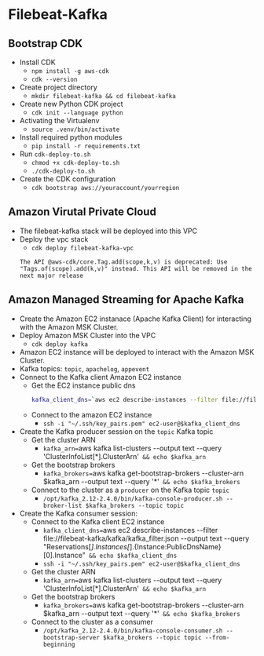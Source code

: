 # Filebeat-Kafka
## Bootstrap CDK
- Install CDK
    - `npm install -g aws-cdk`
    - `cdk --version`
- Create project directory
    - `mkdir filebeat-kafka && cd filebeat-kafka`
- Create new Python CDK project
    - `cdk init --language python`
- Activating the Virtualenv
    - `source .venv/bin/activate`
- Install required python modules
    - `pip install -r requirements.txt`
- Run `cdk-deploy-to.sh`
    - `chmod +x cdk-deploy-to.sh`
    - `./cdk-deploy-to.sh`
- Create the CDK configuration
    - `cdk bootstrap aws://youraccount/yourregion`

## Amazon Virutal Private Cloud
- The filebeat-kafka stack will be deployed into this VPC
- Deploy the vpc stack
    - `cdk deploy filebeat-kafka-vpc`
    ```
    The API @aws-cdk/core.Tag.add(scope,k,v) is deprecated: Use "Tags.of(scope).add(k,v)" instead. This API will be removed in the next major release
    ```

## Amazon Managed Streaming for Apache Kafka
- Create the Amazon EC2 instanace (Apache Kafka Client) for interacting with the Amazon MSK Cluster.
- Deploy Amazon MSK Cluster into the VPC
    - `cdk deploy kafka`
- Amazon EC2 instance will be deployed to interact with the Amazon MSK Cluster.
- Kafka topics: `topic`, `apachelog`, `appevent`
- Connect to the Kafka client Amazon EC2 instance
    - Get the EC2 instance public dns
        ```bash
        kafka_client_dns=`aws ec2 describe-instances --filter file://filebeat-kafka/kafka/kafka_filter.json --output text --query "Reservations[*].Instances[*].{Instance:PublicDnsName}[0].Instance"` && echo $kafka_client_dns
        ```
    - Connect to the amazon EC2 instance
        - `ssh -i "~/.ssh/key_pairs.pem" ec2-user@$kafka_client_dns`
- Create the Kafka producer session on the `topic` Kafka topic
    - Get the cluster ARN
        - `kafka_arn=`aws kafka list-clusters --output text --query 'ClusterInfoList[*].ClusterArn'` && echo $kafka_arn`
    - Get the bootstrap brokers
        - `kafka_brokers=`aws kafka get-bootstrap-brokers --cluster-arn $kafka_arn --output text --query '*'` && echo $kafka_brokers`
    - Connect to the cluster as a `producer` on the Kafka topic `topic`
        - `/opt/kafka_2.12-2.4.0/bin/kafka-console-producer.sh --broker-list $kafka_brokers --topic topic`
- Create the Kafka consumer session:
    - Connect to the Kafka client EC2 instance
        - `kafka_client_dns=`aws ec2 describe-instances --filter file://filebeat-kafka/kafka/kafka_filter.json --output text --query "Reservations[*].Instances[*].{Instance:PublicDnsName}[0].Instance"` && echo $kafka_client_dns`
        - `ssh -i "~/.ssh/key_pairs.pem" ec2-user@$kafka_client_dns`
    - Get the cluster ARN
        - `kafka_arn=`aws kafka list-clusters --output text --query 'ClusterInfoList[*].ClusterArn'` && echo $kafka_arn`
    - Get the bootstrap brokers
        - `kafka_brokers=`aws kafka get-bootstrap-brokers --cluster-arn $kafka_arn --output text --query '*'` && echo $kafka_brokers`
    - Connect to the cluster as a consumer
        - `/opt/kafka_2.12-2.4.0/bin/kafka-console-consumer.sh --bootstrap-server $kafka_brokers --topic topic --from-beginning`

